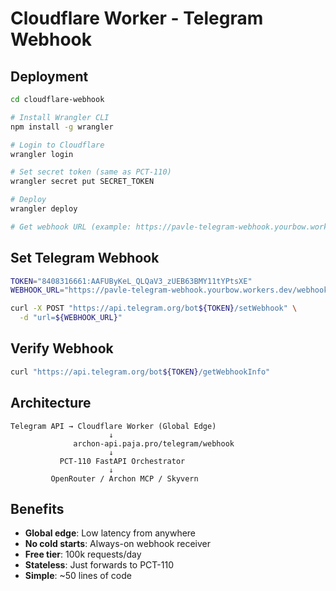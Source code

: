 # Cloudflare Worker - Telegram Webhook

## Deployment

```bash
cd cloudflare-webhook

# Install Wrangler CLI
npm install -g wrangler

# Login to Cloudflare
wrangler login

# Set secret token (same as PCT-110)
wrangler secret put SECRET_TOKEN

# Deploy
wrangler deploy

# Get webhook URL (example: https://pavle-telegram-webhook.yourbow.workers.dev/webhook)
```

## Set Telegram Webhook

```bash
TOKEN="8408316661:AAFUByKeL_QLQaV3_zUEB63BMY11tYPtsXE"
WEBHOOK_URL="https://pavle-telegram-webhook.yourbow.workers.dev/webhook"

curl -X POST "https://api.telegram.org/bot${TOKEN}/setWebhook" \
  -d "url=${WEBHOOK_URL}"
```

## Verify Webhook

```bash
curl "https://api.telegram.org/bot${TOKEN}/getWebhookInfo"
```

## Architecture

```
Telegram API → Cloudflare Worker (Global Edge)
                      ↓
              archon-api.paja.pro/telegram/webhook
                      ↓
           PCT-110 FastAPI Orchestrator
                      ↓
         OpenRouter / Archon MCP / Skyvern
```

## Benefits

- **Global edge**: Low latency from anywhere
- **No cold starts**: Always-on webhook receiver
- **Free tier**: 100k requests/day
- **Stateless**: Just forwards to PCT-110
- **Simple**: ~50 lines of code
